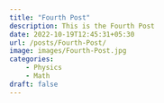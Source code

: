 ```yaml
---
title: "Fourth Post"
description: This is the Fourth Post
date: 2022-10-19T12:45:31+05:30
url: /posts/Fourth-Post/
image: images/Fourth-Post.jpg
categories:
    - Physics
    - Math
draft: false
---
```


